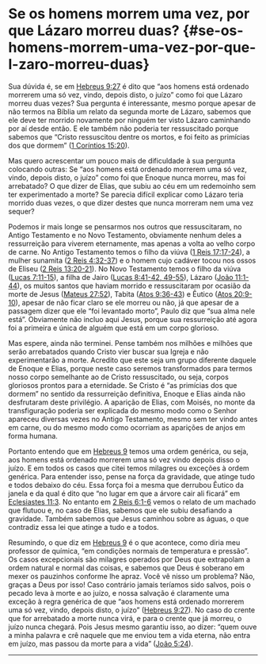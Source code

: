 # Se os homens morrem uma vez, por que Lázaro morreu duas? {#se-os-homens-morrem-uma-vez-por-que-l-zaro-morreu-duas}

Sua dúvida é, se em [Hebreus 9:27](http://bibliaonline.com.br/acf/hb/9/27) é dito que “aos homens está ordenado morrerem uma só vez, vindo, depois disto, o juízo” como foi que Lázaro morreu duas vezes? Sua pergunta é interessante, mesmo porque apesar de não termos na Bíblia um relato da segunda morte de Lázaro, sabemos que ele deve ter morrido novamente por ninguém ter visto Lázaro caminhando por aí desde então. E ele também não poderia ter ressuscitado porque sabemos que “Cristo ressuscitou dentre os mortos, e foi feito as primícias dos que dormem” ([1 Coríntios 15:20](http://bibliaonline.com.br/acf/1co/15/20)).

Mas quero acrescentar um pouco mais de dificuldade à sua pergunta colocando outras: Se “aos homens está ordenado morrerem uma só vez, vindo, depois disto, o juízo” como foi que Enoque nunca morreu, mas foi arrebatado? O que dizer de Elias, que subiu ao céu em um redemoinho sem ter experimentado a morte? Se parecia difícil explicar como Lázaro teria morrido duas vezes, o que dizer destes que nunca morreram nem uma vez sequer?

Podemos ir mais longe se pensarmos nos outros que ressuscitaram, no Antigo Testamento e no Novo Testamento, obviamente nenhum deles a ressurreição para viverem eternamente, mas apenas a volta ao velho corpo de carne. No Antigo Testamento temos o filho da viúva ([1 Reis 17:17-24](http://bibliaonline.com.br/acf/1rs/17/17-24)), a mulher sunamita ([2 Reis 4:32-37](http://bibliaonline.com.br/acf/2rs/4/32-37)) e o homem cujo cadáver tocou nos ossos de Eliseu ([2 Reis 13:20-21](http://bibliaonline.com.br/acf/2rs/13/20-21)). No Novo Testamento temos o filho da viúva ([Lucas 7:11-15](http://bibliaonline.com.br/acf/lc/7/11-15)), a filha de Jairo ([Lucas 8:41-42, 49-55](http://bibliaonline.com.br/acf/lc/8/41-42,49-55)), Lázaro ([João 11:1-44](http://bibliaonline.com.br/acf/jo/11/1-44)), os muitos santos que haviam morrido e ressuscitaram por ocasião da morte de Jesus ([Mateus 27:52](http://bibliaonline.com.br/acf/mt/27/52)), Tabita ([Atos 9:36-43](http://bibliaonline.com.br/acf/atos/9/36-43)) e Êutico ([Atos 20:9-10](http://bibliaonline.com.br/acf/atos/20/9-10)), apesar de não ficar claro se ele morreu ou não, já que apesar de a passagem dizer que ele “foi levantado morto”, Paulo diz que “sua alma nele está”. Obviamente não incluo aqui Jesus, porque sua ressurreição até agora foi a primeira e única de alguém que está em um corpo glorioso.

Mas espere, ainda não terminei. Pense também nos milhões e milhões que serão arrebatados quando Cristo vier buscar sua Igreja e não experimentarão a morte. Acredito que este seja um grupo diferente daquele de Enoque e Elias, porque neste caso seremos transformados para termos nosso corpo semelhante ao de Cristo ressuscitado, ou seja, corpos gloriosos prontos para a eternidade. Se Cristo é “as primícias dos que dormem” no sentido da ressurreição definitiva, Enoque e Elias ainda não desfrutaram deste privilégio. A aparição de Elias, com Moisés, no monte da transfiguração poderia ser explicada do mesmo modo como o Senhor apareceu diversas vezes no Antigo Testamento, mesmo sem ter vindo antes em carne, ou do mesmo modo como ocorriam as aparições de anjos em forma humana.

Portanto entendo que em [Hebreus 9](http://bibliaonline.com.br/acf/hb/9) temos uma ordem genérica, ou seja, aos homens está ordenado morrerem uma só vez vindo depois disso o juízo. E em todos os casos que citei temos milagres ou exceções à ordem genérica. Para entender isso, pense na força da gravidade, que atinge tudo e todos debaixo do céu. Essa força foi a mesma que derrubou Êutico da janela e da qual é dito que “no lugar em que a árvore cair ali ficará” em [Eclesiastes 11:3](http://bibliaonline.com.br/acf/ec/11/3). No entanto em [2 Reis 6:1-6](http://bibliaonline.com.br/acf/2rs/6/1-6) vemos o relato de um machado que flutuou e, no caso de Elias, sabemos que ele subiu desafiando a gravidade. Também sabemos que Jesus caminhou sobre as águas, o que contradiz essa lei que atinge a tudo e a todos.

Resumindo, o que diz em [Hebreus 9](http://hb:9) é o que acontece, como diria meu professor de química, “em condições normais de temperatura e pressão”. Os casos excepcionais são milagres operados por Deus que extrapolam a ordem natural e normal das coisas, e sabemos que Deus é soberano em mexer os pauzinhos conforme lhe apraz. Você vê nisso um problema? Não, graças a Deus por isso! Caso contrário jamais teríamos sido salvos, pois o pecado leva à morte e ao juízo, e nossa salvação é claramente uma exceção à regra genérica de que “aos homens está ordenado morrerem uma só vez, vindo, depois disto, o juízo” ([Hebreus 9:27](http://bibliaonline.com.br/acf/hb/9/27)). No caso do crente que for arrebatado a morte nunca virá, e para o crente que já morreu, o juízo nunca chegará. Pois Jesus mesmo garantiu isso, ao dizer: “quem ouve a minha palavra e crê naquele que me enviou tem a vida eterna, não entra em juízo, mas passou da morte para a vida” ([João 5:24](http://bibliaonline.com.br/acf/jo/5/24)).

*****